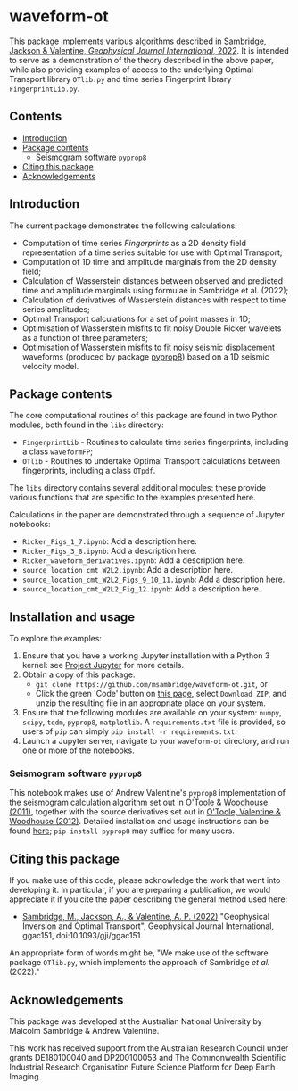# waveform-ot

This package implements various algorithms described in [Sambridge, Jackson & Valentine, *Geophysical Journal International*, 2022](https://academic.oup.com/gji/advance-article-abstract/doi/10.1093/gji/ggac151/6572363). It is intended to serve as a demonstration of the theory described in the above paper, while also providing examples of access to the underlying Optimal Transport library `OTlib.py` and time series Fingerprint library `FingerprintLib.py`.

## Contents
- [Introduction](#introduction)
- [Package contents](#Package-contents)
    - [Seismogram software `pyprop8`](#Seismogram-software-pyprop8)
- [Citing this package](#citing-this-package)
- [Acknowledgements](#acknowledgements)

## Introduction
The current package demonstrates the following calculations:

- Computation of time series *Fingerprints* as a 2D density field representation of a time series suitable for use with Optimal Transport;
- Computation of 1D time and amplitude marginals from the 2D density field;
- Calculation of Wasserstein distances between observed and predicted  time and amplitude marginals using formulae in Sambridge et al. (2022);
- Calculation of derivatives of Wasserstein distances with respect to time series amplitudes;
- Optimal Transport calculations for a set of point masses in 1D;
- Optimisation of Wasserstein misfits to fit noisy Double Ricker wavelets as a function of three parameters;
- Optimisation of Wasserstein misfits to fit noisy seismic displacement waveforms (produced by package [pyprop8](https://github.com/valentineap/pyprop8)) based on a 1D seismic velocity model.


## Package contents

The core computational routines of this package are found in two Python modules, both found in the `libs` directory:

- `FingerprintLib` - Routines to calculate time series fingerprints, including a class `waveformFP`;
- `OTlib`  - Routines to undertake Optimal Transport calculations between fingerprints, including a class `OTpdf`.

The `libs` directory contains several additional modules: these provide various functions that are specific to the examples presented here.

Calculations in the paper are demonstrated through a sequence of Jupyter notebooks:
- `Ricker_Figs_1_7.ipynb`: Add a description here.
- `Ricker_Figs_3_8.ipynb`: Add a description here.
- `Ricker_waveform_derivatives.ipynb`: Add a description here.
- `source_location_cmt_W2L2.ipynb`: Add a description here.
- `source_location_cmt_W2L2_Figs_9_10_11.ipynb`: Add a description here.
- `source_location_cmt_W2L2_Fig_12.ipynb`: Add a description here.

<!-- - Calculation of Wasserstein distances between PDFs represented as a finite sum of point masses in 1D.
- Fitting of a noisy double Ricker wavelet by minimization of L2 and Wasserstein misfits.
- Fitting of 33 noisy displacement seismograms for seismic source parameters by minimization of L2 and Wasserstein misfits.
- Calculation of derivatves of Wasserstein distances with respect to time series amplitudes. -->

## Installation and usage

To explore the examples:
1. Ensure that you have a working Jupyter installation with a Python 3 kernel: see [Project Jupyter](https://jupyter.org/) for more details.
1. Obtain a copy of this package:
   - `git clone https://github.com/msambridge/waveform-ot.git`, or
   - Click the green 'Code' button on [this page](https://github.com/msambridge/waveform-ot/), select `Download ZIP`, and unzip the resulting file in an appropriate place on your system.
2. Ensure that the following modules are available on your system: `numpy`, `scipy`, `tqdm`, `pyprop8`, `matplotlib`. A `requirements.txt` file is provided, so users of `pip` can simply `pip install -r requirements.txt`.
3. Launch a Jupyter server, navigate to your `waveform-ot` directory, and run one or more of the notebooks.

### Seismogram software `pyprop8`

This notebook makes use of Andrew Valentine's `pyprop8` implementation of the seismogram calculation algorithm set out in [O'Toole & Woodhouse (2011)](https://doi.org/10.1111/j.1365-246X.2011.05210.x), together with the source derivatives set out in [O'Toole, Valentine & Woodhouse (2012)](https://doi.org/10.1111/j.1365-246X.2012.05608.x). Detailed installation and usage instructions can be found [here](https://pyprop8.readthedocs.io/); `pip install pyprop8` may suffice for many users.

## Citing this package
If you make use of this code, please acknowledge the work that went into developing it. In particular, if you are preparing a publication, we would appreciate it if you cite the paper describing the general method used here:

- [Sambridge, M., Jackson, A., & Valentine, A. P. (2022)](https://academic.oup.com/gji/advance-article-abstract/doi/10.1093/gji/ggac151/6572363) "Geophysical Inversion and Optimal Transport", Geophysical Journal International, ggac151, doi:10.1093/gji/ggac151.


An appropriate form of words might be, "We make use of the software package `OTlib.py`, which implements the approach of Sambridge *et al.* (2022)."

## Acknowledgements

This package was developed at the Australian National University by Malcolm Sambridge & Andrew Valentine. 

This work has received support from the Australian Research Council under grants DE180100040 and DP200100053 and The Commonwealth Scientific Industrial Research Organisation Future Science Platform for Deep Earth Imaging.

